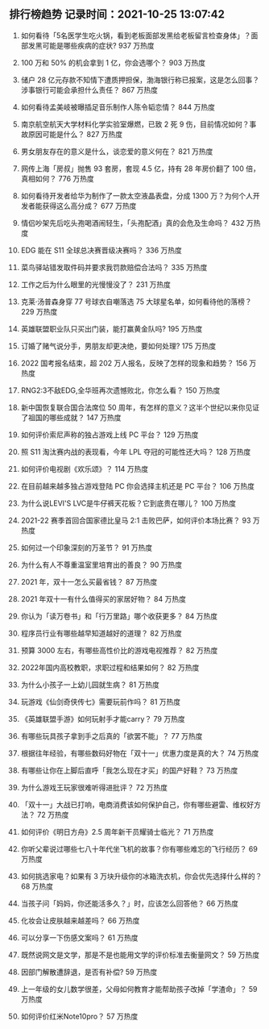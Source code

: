 
## 排行榜趋势 记录时间：2021-10-25 13:07:42
  
  1. 如何看待「5名医学生吃火锅，看到老板面部发黑给老板留言检查身体」？面部发黑可能是哪些疾病的症状? 937 万热度
    
  2. 100 万和 50% 的机会拿到 1 亿，你会选哪个？ 903 万热度
    
  3. 储户 28 亿元存款不知情下遭质押担保，渤海银行称已报案，这是怎么回事？涉事银行可能会承担什么责任？ 867 万热度
    
  4. 如何看待孟美岐被曝插足音乐制作人陈令韬恋情？ 844 万热度
    
  5. 南京航空航天大学材料化学实验室爆燃，已致 2 死 9 伤，目前情况如何？事故原因可能是什么？ 827 万热度
    
  6. 男女朋友存在的意义是什么，谈恋爱的意义何在？ 821 万热度
    
  7. 网传上海「房叔」抛售 93 套房，套现 4.5 亿，持有 28 年房价翻了 100 倍，真相如何？ 776 万热度
    
  8. 如何看待开发者给华为制作了一款太空液晶表盘，分成 1300 万？为何个人开发者能获得这么高分成？ 677 万热度
    
  9. 情侣吵架先后吃头孢喝酒闹轻生，「头孢配酒」真的会危及生命吗？ 432 万热度
    
  10. EDG 能在 S11 全球总决赛晋级决赛吗？ 336 万热度
    
  11. 菜鸟驿站错发取件码并要求我罚款赔偿合法吗？ 335 万热度
    
  12. 工作之后为什么眼里的光慢慢没了？ 231 万热度
    
  13. 克莱·汤普森身穿 77 号球衣自嘲落选 75 大球星名单，如何看待他的落榜？ 229 万热度
    
  14. 英雄联盟职业队只买出门装，能打赢黄金队吗? 195 万热度
    
  15. 订婚了赌气说分手，男朋友却更决绝，要如何处理? 175 万热度
    
  16. 2022 国考报名结束，超 202 万人报名，反映了怎样的现象和趋势？ 156 万热度
    
  17. RNG2:3不敌EDG,全华班再次遗憾败北，你怎么看？ 150 万热度
    
  18. 新中国恢复联合国合法席位 50 周年，有怎样的意义？这半个世纪以来你见证了祖国的哪些成就？ 147 万热度
    
  19. 如何评价索尼声称的独占游戏上线 PC 平台？ 129 万热度
    
  20. 照 S11 淘汰赛内战的表现看，今年 LPL 夺冠的可能性还大吗？ 128 万热度
    
  21. 如何评价电视剧《欢乐颂》？ 114 万热度
    
  22. 在目前越来越多独占游戏登陆 PC 你会选择主机还是 PC 平台？ 106 万热度
    
  23. 为什么说LEVI'S LVC是牛仔裤天花板？它到底贵在哪儿？ 100 万热度
    
  24. 2021-22 赛季首回合国家德比皇马 2:1 击败巴萨，如何评价本场比赛？ 93 万热度
    
  25. 如何过一个印象深刻的万圣节？ 91 万热度
    
  26. 为什么有人不尊重温室里培育出的善良？ 90 万热度
    
  27. 2021 年，双十一怎么买最省钱？ 87 万热度
    
  28. 2021 年双十一有什么值得买的家居好物？ 84 万热度
    
  29. 你认为「读万卷书」和「行万里路」哪个收获更多？ 84 万热度
    
  30. 程序员行业有哪些越早知道越好的道理？ 82 万热度
    
  31. 预算 3000 左右，有哪些高性价比的游戏电视推荐？ 82 万热度
    
  32. 2022年国内高校教职，求职过程和结果如何？ 82 万热度
    
  33. 为什么小孩子一上幼儿园就生病？ 81 万热度
    
  34. 玩游戏《仙剑奇侠传七》需要玩前作吗？ 81 万热度
    
  35. 《英雄联盟手游》如何玩射手才能carry？ 79 万热度
    
  36. 有哪些玩具孩子拿到手之后真的「欲罢不能」？ 77 万热度
    
  37. 根据往年经验，有哪些数码好物在「双十一」优惠力度是真的大？ 74 万热度
    
  38. 有哪些让你在上脚后直呼「我怎么现在才买」的国产好鞋？ 73 万热度
    
  39. 为什么游戏王玩家很难听得进批评？ 72 万热度
    
  40. 「双十一」大战已打响，电商消费该如何保护自己，你有哪些避雷、维权好方法？ 72 万热度
    
  41. 如何评价《明日方舟》2.5 周年新干员耀骑士临光？ 71 万热度
    
  42. 你听父辈说过哪些七八十年代坐飞机的故事？你有哪些难忘的飞行经历？ 69 万热度
    
  43. 如何挑选家电？如果有 3 万块升级你的冰箱洗衣机，你会优先选择什么样的？ 68 万热度
    
  44. 当孩子问「妈妈，你还能活多久？」时，应该怎么回答他？ 66 万热度
    
  45. 化妆会让皮肤越来越差吗？ 66 万热度
    
  46. 可以分享一下伤感文案吗？ 61 万热度
    
  47. 既然说网文是文学，那是不是也能用文学的评价标准去衡量网文？ 59 万热度
    
  48. 因部门解散遭辞退，是否有补偿? 59 万热度
    
  49. 上一年级的女儿数学很差，父母如何教育才能帮助孩子改掉「学渣命」？ 59 万热度
    
  50. 如何评价红米Note10pro？ 57 万热度
    